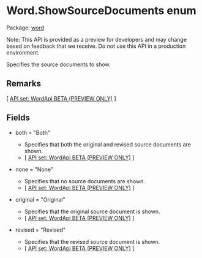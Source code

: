 # Word.ShowSourceDocuments enum

Package: [word](https://learn.microsoft.com/en-us/javascript/api/word)

Note: This API is provided as a preview for developers and may change based on feedback that we receive. Do not use this API in a production environment.

Specifies the source documents to show.

## Remarks

[ [API set: WordApi BETA (PREVIEW ONLY)](https://learn.microsoft.com/en-us/javascript/api/requirement-sets/word/word-api-requirement-sets) ]

## Fields

- both = "Both"
  - Specifies that both the original and revised source documents are shown.
  - [ [API set: WordApi BETA (PREVIEW ONLY)](https://learn.microsoft.com/en-us/javascript/api/requirement-sets/word/word-api-requirement-sets) ]

- none = "None"
  - Specifies that no source documents are shown.
  - [ [API set: WordApi BETA (PREVIEW ONLY)](https://learn.microsoft.com/en-us/javascript/api/requirement-sets/word/word-api-requirement-sets) ]

- original = "Original"
  - Specifies that the original source document is shown.
  - [ [API set: WordApi BETA (PREVIEW ONLY)](https://learn.microsoft.com/en-us/javascript/api/requirement-sets/word/word-api-requirement-sets) ]

- revised = "Revised"
  - Specifies that the revised source document is shown.
  - [ [API set: WordApi BETA (PREVIEW ONLY)](https://learn.microsoft.com/en-us/javascript/api/requirement-sets/word/word-api-requirement-sets) ]